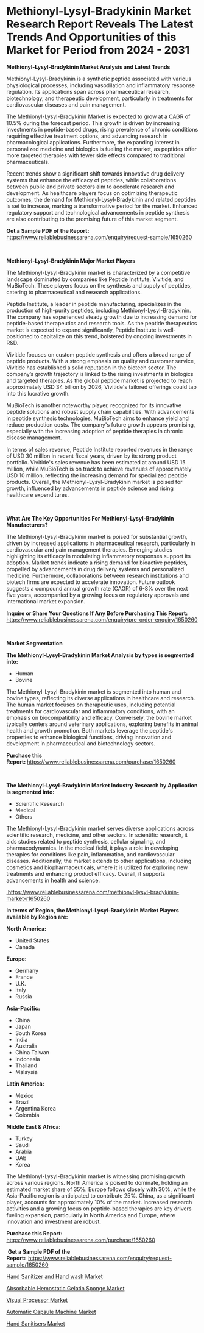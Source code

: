 <p><h1>Methionyl-Lysyl-Bradykinin Market Research Report Reveals The Latest Trends And Opportunities of this Market for Period from 2024 - 2031</h1></p><p><strong>Methionyl-Lysyl-Bradykinin Market Analysis and Latest Trends</strong></p>
<p><p>Methionyl-Lysyl-Bradykinin is a synthetic peptide associated with various physiological processes, including vasodilation and inflammatory response regulation. Its applications span across pharmaceutical research, biotechnology, and therapeutic development, particularly in treatments for cardiovascular diseases and pain management.</p><p>The Methionyl-Lysyl-Bradykinin Market is expected to grow at a CAGR of 10.5% during the forecast period. This growth is driven by increasing investments in peptide-based drugs, rising prevalence of chronic conditions requiring effective treatment options, and advancing research in pharmacological applications. Furthermore, the expanding interest in personalized medicine and biologics is fueling the market, as peptides offer more targeted therapies with fewer side effects compared to traditional pharmaceuticals.</p><p>Recent trends show a significant shift towards innovative drug delivery systems that enhance the efficacy of peptides, while collaborations between public and private sectors aim to accelerate research and development. As healthcare players focus on optimizing therapeutic outcomes, the demand for Methionyl-Lysyl-Bradykinin and related peptides is set to increase, marking a transformative period for the market. Enhanced regulatory support and technological advancements in peptide synthesis are also contributing to the promising future of this market segment.</p></p>
<p><strong>Get a Sample PDF of the Report:&nbsp;</strong> <a href="https://www.reliablebusinessarena.com/enquiry/request-sample/1650260?utm_campaign=1174&utm_medium=2&utm_source=Github&utm_content=ia&utm_term=26092024&utm_id=methionyl-lysyl-bradykinin">https://www.reliablebusinessarena.com/enquiry/request-sample/1650260</a></p>
<p>&nbsp;</p>
<p><strong>Methionyl-Lysyl-Bradykinin Major Market Players</strong></p>
<p><p>The Methionyl-Lysyl-Bradykinin market is characterized by a competitive landscape dominated by companies like Peptide Institute, Vivitide, and MuBioTech. These players focus on the synthesis and supply of peptides, catering to pharmaceutical and research applications.</p><p>Peptide Institute, a leader in peptide manufacturing, specializes in the production of high-purity peptides, including Methionyl-Lysyl-Bradykinin. The company has experienced steady growth due to increasing demand for peptide-based therapeutics and research tools. As the peptide therapeutics market is expected to expand significantly, Peptide Institute is well-positioned to capitalize on this trend, bolstered by ongoing investments in R&D.</p><p>Vivitide focuses on custom peptide synthesis and offers a broad range of peptide products. With a strong emphasis on quality and customer service, Vivitide has established a solid reputation in the biotech sector. The company’s growth trajectory is linked to the rising investments in biologics and targeted therapies. As the global peptide market is projected to reach approximately USD 34 billion by 2026, Vivitide's tailored offerings could tap into this lucrative growth.</p><p>MuBioTech is another noteworthy player, recognized for its innovative peptide solutions and robust supply chain capabilities. With advancements in peptide synthesis technologies, MuBioTech aims to enhance yield and reduce production costs. The company's future growth appears promising, especially with the increasing adoption of peptide therapies in chronic disease management.</p><p>In terms of sales revenue, Peptide Institute reported revenues in the range of USD 30 million in recent fiscal years, driven by its strong product portfolio. Vivitide's sales revenue has been estimated at around USD 15 million, while MuBioTech is on track to achieve revenues of approximately USD 10 million, reflecting the increasing demand for specialized peptide products. Overall, the Methionyl-Lysyl-Bradykinin market is poised for growth, influenced by advancements in peptide science and rising healthcare expenditures.</p></p>
<p>&nbsp;</p>
<p><strong>What Are The Key Opportunities For Methionyl-Lysyl-Bradykinin Manufacturers?</strong></p>
<p><p>The Methionyl-Lysyl-Bradykinin market is poised for substantial growth, driven by increased applications in pharmaceutical research, particularly in cardiovascular and pain management therapies. Emerging studies highlighting its efficacy in modulating inflammatory responses support its adoption. Market trends indicate a rising demand for bioactive peptides, propelled by advancements in drug delivery systems and personalized medicine. Furthermore, collaborations between research institutions and biotech firms are expected to accelerate innovation. Future outlook suggests a compound annual growth rate (CAGR) of 6-8% over the next five years, accompanied by a growing focus on regulatory approvals and international market expansion.</p></p>
<p><strong>Inquire or Share Your Questions If Any Before Purchasing This Report:</strong> <a href="https://www.reliablebusinessarena.com/enquiry/pre-order-enquiry/1650260?utm_campaign=1174&utm_medium=2&utm_source=Github&utm_content=ia&utm_term=26092024&utm_id=methionyl-lysyl-bradykinin">https://www.reliablebusinessarena.com/enquiry/pre-order-enquiry/1650260</a></p>
<p>&nbsp;</p>
<p><strong>Market Segmentation</strong></p>
<p><strong>The Methionyl-Lysyl-Bradykinin Market Analysis by types is segmented into:</strong></p>
<p><ul><li>Human</li><li>Bovine</li></ul></p>
<p><p>The Methionyl-Lysyl-Bradykinin market is segmented into human and bovine types, reflecting its diverse applications in healthcare and research. The human market focuses on therapeutic uses, including potential treatments for cardiovascular and inflammatory conditions, with an emphasis on biocompatibility and efficacy. Conversely, the bovine market typically centers around veterinary applications, exploring benefits in animal health and growth promotion. Both markets leverage the peptide's properties to enhance biological functions, driving innovation and development in pharmaceutical and biotechnology sectors.</p></p>
<p><strong>Purchase this Report:&nbsp;</strong><a href="https://www.reliablebusinessarena.com/purchase/1650260?utm_campaign=1174&utm_medium=2&utm_source=Github&utm_content=ia&utm_term=26092024&utm_id=methionyl-lysyl-bradykinin">https://www.reliablebusinessarena.com/purchase/1650260</a></p>
<p>&nbsp;</p>
<p><strong>The Methionyl-Lysyl-Bradykinin Market Industry Research by Application is segmented into:</strong></p>
<p><ul><li>Scientific Research</li><li>Medical</li><li>Others</li></ul></p>
<p><p>The Methionyl-Lysyl-Bradykinin market serves diverse applications across scientific research, medicine, and other sectors. In scientific research, it aids studies related to peptide synthesis, cellular signaling, and pharmacodynamics. In the medical field, it plays a role in developing therapies for conditions like pain, inflammation, and cardiovascular diseases. Additionally, the market extends to other applications, including cosmetics and biopharmaceuticals, where it is utilized for exploring new treatments and enhancing product efficacy. Overall, it supports advancements in health and science.</p></p>
<p><a href="https://www.reliablebusinessarena.com/methionyl-lysyl-bradykinin-market-r1650260?utm_campaign=1174&utm_medium=2&utm_source=Github&utm_content=ia&utm_term=26092024&utm_id=methionyl-lysyl-bradykinin">&nbsp;https://www.reliablebusinessarena.com/methionyl-lysyl-bradykinin-market-r1650260</a></p>
<p><strong>In terms of Region, the Methionyl-Lysyl-Bradykinin Market Players available by Region are:</strong></p>
<p>
    <p> <strong> North America: </strong>
        <ul>
            <li>United States</li>
            <li>Canada</li>
        </ul>
        </p> 
    <p> <strong> Europe: </strong>
        <ul>
            <li>Germany</li>
            <li>France</li>
            <li>U.K.</li>
            <li>Italy</li>
            <li>Russia</li>
        </ul>
        </p> 
    <p> <strong> Asia-Pacific: </strong>
        <ul>
            <li>China</li>
            <li>Japan</li>
            <li>South Korea</li>
            <li>India</li>
            <li>Australia</li>
            <li>China Taiwan</li>
            <li>Indonesia</li>
            <li>Thailand</li>
            <li>Malaysia</li>
        </ul>
        </p> 
    <p> <strong> Latin America: </strong>
        <ul>
            <li>Mexico</li>
            <li>Brazil</li>
            <li>Argentina Korea</li>
            <li>Colombia</li>
        </ul>
        </p> 
    <p> <strong> Middle East & Africa: </strong>
        <ul>
            <li>Turkey</li>
            <li>Saudi</li>
            <li>Arabia</li>
            <li>UAE</li>
            <li>Korea</li>
        </ul>
    </p>
    </p>
<p><p>The Methionyl-Lysyl-Bradykinin market is witnessing promising growth across various regions. North America is poised to dominate, holding an estimated market share of 35%. Europe follows closely with 30%, while the Asia-Pacific region is anticipated to contribute 25%. China, as a significant player, accounts for approximately 10% of the market. Increased research activities and a growing focus on peptide-based therapies are key drivers fueling expansion, particularly in North America and Europe, where innovation and investment are robust.</p></p>
<p><strong>Purchase this Report: </strong><a href="https://www.reliablebusinessarena.com/purchase/1650260?utm_campaign=1174&utm_medium=2&utm_source=Github&utm_content=ia&utm_term=26092024&utm_id=methionyl-lysyl-bradykinin">https://www.reliablebusinessarena.com/purchase/1650260</a></p>
<p>&nbsp;<strong>Get a Sample PDF of the Report:&nbsp;&nbsp;</strong><a href="https://www.reliablebusinessarena.com/enquiry/request-sample/1650260?utm_campaign=1174&utm_medium=2&utm_source=Github&utm_content=ia&utm_term=26092024&utm_id=methionyl-lysyl-bradykinin">https://www.reliablebusinessarena.com/enquiry/request-sample/1650260</a></p>
<p><strong></strong></p>
<p><p><a href="https://issuu.com/reportprime-2/docs/hand-sanitizer-and-hand-wash-market_65e60c0809ad4a?utm_campaign=1174&utm_medium=2&utm_source=Github&utm_content=ia&utm_term=26092024&utm_id=methionyl-lysyl-bradykinin">Hand Sanitizer and Hand wash Market</a></p><p><a href="https://www.linkedin.com/pulse/future-insights-absorbable-hemostatic-gelatin-sponge-market-owmae?trackingId=H0t3crKGTT%2BTyUQnV0Z52Q%3D%3D&utm_campaign=1174&utm_medium=2&utm_source=Github&utm_content=ia&utm_term=26092024&utm_id=methionyl-lysyl-bradykinin">Absorbable Hemostatic Gelatin Sponge Market</a></p><p><a href="https://www.linkedin.com/pulse/future-insights-visual-processor-market-trends-regional-lgndc?trackingId=s1cU5E99QymknNvV5XSjWA%3D%3D&utm_campaign=1174&utm_medium=2&utm_source=Github&utm_content=ia&utm_term=26092024&utm_id=methionyl-lysyl-bradykinin">Visual Processor Market</a></p><p><a href="https://www.linkedin.com/pulse/driving-market-forces-automatic-capsule-machine-trends-future-seqwe?trackingId=avm6RFkMSNajyvQT66XFAQ%3D%3D&utm_campaign=1174&utm_medium=2&utm_source=Github&utm_content=ia&utm_term=26092024&utm_id=methionyl-lysyl-bradykinin">Automatic Capsule Machine Market</a></p><p><a href="https://issuu.com/reportprime-2/docs/hand-sanitisers-market-size-2030.pp_49e7f2b344b7b3?utm_campaign=1174&utm_medium=2&utm_source=Github&utm_content=ia&utm_term=26092024&utm_id=methionyl-lysyl-bradykinin">Hand Sanitisers Market</a></p></p>